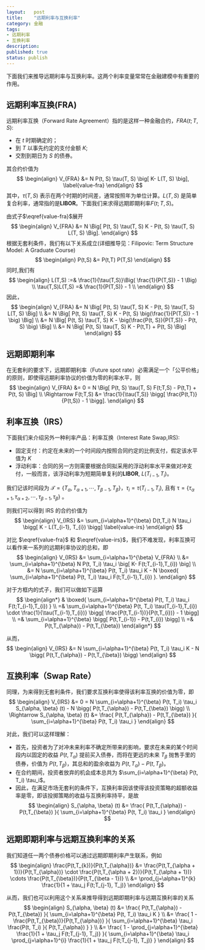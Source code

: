 ```yaml
---
layout:   post
title:    "远期利率与互换利率"
category: 金融 
tags:     
- 远期利率
- 互换利率
description: 
published: true
status: publish
---
```

 
下面我们来推导远期利率与互换利率。这两个利率变量常常在金融建模中有重要的作用。
 
## 远期利率互换(FRA)
 
远期利率互换（Forward Rate Agreement）指的是这样一种金融合约，$FRA(t; T, S)$:
 
- 在 $t$ 时期确定的；
- 到 $T$ 以事先约定的支付金额 $K$;
- 交割到期日为 $S$ 的债券。
 
其合约价值为
$$
\begin{align}
 V_{FRA} &= N P(t, S) \tau(T, S) \big[ K- L(T, S) \big], \label{value-fra}
\end{align}
$$
其中，$\tau(T,S)$ 表示在两个时期的时间差，通常按照年为单位计算。$L(T,S)$ 是简单复合利率，通常指的是**LIBOR**。下面我们来求得远期即期利率$F(t;T,S)$。
 
<!-- more -->
 
由式子$\eqref{value-fra}$展开
$$
\begin{align}
 V_{FRA} &= N \Big[ P(t, S) \tau(T, S)  K - P(t, S) \tau(T, S)  L(T, S) \Big].
\end{align}
$$
根据无套利条件，我们有以下关系成立(详细推导见：Filipovic: Term Structure Model: A Graduate Course)
$$
\begin{align}
 P(t,S) &= P(t,T) P(T,S)
\end{align}
$$
同时,我们有
$$
\begin{align}
 L(T,S) :=& \frac{1}{\tau(T,S)}\Big( \frac{1}{P(T,S)} - 1 \Big) \\
 \tau(T,S)L(T,S)  =& \frac{1}{P(T,S)} - 1 \\ 
\end{align}
$$
因此，
$$
\begin{align}
 V_{FRA} &= N \Big[ P(t, S) \tau(T, S)  K - P(t, S) \tau(T, S)  L(T, S) \Big] \\
   &= N \Big[ P(t, S) \tau(T, S)  K - P(t, S) \big(\frac{1}{P(T,S)} - 1 \big) \Big] \\
   &= N  \Big[ P(t, S) \tau(T, S)  K -   \big(\frac{P(t, S)}{P(T,S)} - P(t, S) \big) \Big]  \\
   &= N  \Big[ P(t, S) \tau(T, S)  K -   P(t,T)  + P(t, S)  \Big] 
\end{align}
$$
 
## 远期即期利率
 
在无套利的要求下，远期即期利率（Future spot rate）必需满足一个「公平价格」的原则，即使得远期利率协议的价值为零的利率水平，则
$$
\begin{align}
 V_{FRA} &= 0 = N  \Big[ P(t, S) \tau(T, S)  F(t;T,S) -   P(t,T)  + P(t, S)  \Big] \\
 \Rightarrow 
 F(t;T,S) &= \frac{1}{\tau(T,S)} \bigg[ \frac{P(t,T)}{P(t,S)} - 1 \bigg].
\end{align}
$$
 
## 利率互换（IRS）
 
下面我们来介绍另外一种利率产品：利率互换（Interest Rate Swap,IRS):
 
- 固定支付：约定在未来的一个时间段内按照合同约定的比例支付，假定该水平值为 $K$
- 浮动利率：合同的另一方则需要根据合同拟采用的浮动利率水平来做对冲支付，一般而言，该浮动利率为短期简单复利的**LIBOR**, $L(T_{i-1}, T_{i})$。
 
我们记该时间段为 $\mathcal{T} = \{ T_{\alpha}, T_{\alpha+1},\cdots,T_{\beta - 1}, T_{\beta}\}$，$\tau_{i} = \tau(T_{i-1}, T_{i}),$ 且有 $\mathcal{\tau} = \{ \tau_{\alpha + 1}, \tau_{\alpha+2},\cdots,\tau_{\beta - 1}, \tau_{\beta}\}$ 。
 
则我们可以得到 IRS 的合约价值为
$$
\begin{align}
 V_{IRS} &= \sum_{i=\alpha+1}^{\beta} D(t,T_i) N \tau_i \bigg[ K - L(T_{i-1}, T_{i}) \bigg] \label{value-irs}
\end{align}
$$
 
对比 $\eqref{value-fra}$ 和 $\eqref{value-irs}$，我们不难发现，利率互换可以看作来一系列的远期利率协议的总和，即
$$
\begin{align}
  V_{IRS} &= \sum_{i=\alpha+1}^{\beta} V_{FRA}  \\
  &= \sum_{i=\alpha+1}^{\beta} N P(t, T_i) \tau_i \big[ K- F(t;T_{i-1},T_{i}) \big] \\
  &= N \sum_{i=\alpha+1}^{\beta}  P(t, T_i) \tau_i  K - N \boxed{ \sum_{i=\alpha+1}^{\beta} P(t, T_i) \tau_i F(t;T_{i-1},T_{i}) }.
\end{align}
$$
 
对于方框内的式子，我们可以做如下运算
$$
\begin{align*}
& \boxed{ \sum_{i=\alpha+1}^{\beta}  P(t, T_i) \tau_i F(t;T_{i-1},T_{i})  }  \\
 =& \sum_{i=\alpha+1}^{\beta}  P(t, T_i) \tau(T_{i-1},T_{i}) \cdot \frac{1}{\tau(T_{i-1},T_{i})} \bigg[ \frac{P(t,T_{i-1})}{P(t,T_{i})} - 1 \bigg] \\
 =& \sum_{i=\alpha+1}^{\beta} \bigg[ P(t,T_{i-1}) - P(t,T_{i}) \bigg]  \\
 =&  P(t,T_{\alpha}) - P(t,T_{\beta})
\end{align*}
$$
 
从而，
$$
\begin{align}
 V_{IRS} &=  N \sum_{i=\alpha+1}^{\beta}  P(t, T_i) \tau_i  K - N \bigg( P(t,T_{\alpha}) - P(t,T_{\beta}) \bigg)
\end{align}
$$
 
## 互换利率（Swap Rate）
 
同理，为来得到无套利条件，我们要求互换利率使得该利率互换的价值为零，即
$$
\begin{align}
 V_{IRS} &= 0 = N \sum_{i=\alpha+1}^{\beta}  P(t, T_i) \tau_i   S_{\alpha, \beta} (t)  - N \bigg( P(t,T_{\alpha}) - P(t,T_{\beta}) \bigg) \\
 \Rightarrow 
 S_{\alpha, \beta} (t) &= \frac{ P(t,T_{\alpha}) - P(t,T_{\beta}) }{ \sum_{i=\alpha+1}^{\beta}  P(t, T_i) \tau_i }
 \end{align}
$$
 
对此，我们可以这样理解：
 
- 首先，投资者为了对冲未来利率不确定所带来的影响，要求在未来的某个时间段内以固定的收益 $P(t,T_{\alpha})$ 提前买入债券，而将在更远的未来 $T_{\beta}$ 抛售手里的债券，价值为 $P(t,T_{\beta})$，其总和的盈余收益为 $P(t,T_{\alpha}) - P(t,T_{\beta})$。
- 在合约期间，投资者放弃的机会成本总共为 $\sum_{i=\alpha+1}^{\beta}  P(t, T_i) \tau_i$。
- 因此，在满足市场无套利的条件下，互换利率因该使得该投资策略的超额收益率是零，即该投掷策略的收益与互换利率持平，是故
$$
\begin{align}
 S_{\alpha, \beta} (t) &= \frac{ P(t,T_{\alpha}) - P(t,T_{\beta}) }{ \sum_{i=\alpha+1}^{\beta}  P(t, T_i) \tau_i   }
 \end{align}
$$
 
## 远期即期利率与远期互换利率的关系
 
我们知道任一两个债券价格可以通过远期即期利率产生联系，例如
$$
\begin{align}
 \frac{P(t,T_{k})}{P(t,T_{\alpha})}
 &= \frac{P(t,T_{\alpha + 1})}{P(t,T_{\alpha})} \cdot \frac{P(t,T_{\alpha + 2})}{P(t,T_{\alpha + 1})} \cdots \frac{P(t,T_{\beta})}{P(t,T_{\beta - 1})}  \\
 &= \prod_{j=\alpha+1}^{k} \frac{1}{1 + \tau_j F(t;T_{j-1}, T_j)}
\end{align}
$$
 
从而，我们也可以利用这个关系来推导得到远期即期利率与远期互换利率的关系
$$
\begin{align}
 S_{\alpha, \beta} (t) &= \frac{ P(t,T_{\alpha}) - P(t,T_{\beta}) }{ \sum_{i=\alpha+1}^{\beta}  P(t, T_i) \tau_i  K } \\
 &= \frac{ 1 - \frac{P(t,T_{\beta})}{P(t,T_{\alpha})} }{ \sum_{i=\alpha+1}^{\beta} \tau_i \frac{P(t, T_i) }{ P(t,T_{\alpha}) } }  \\
 &= \frac{ 1 - \prod_{j=\alpha+1}^{\beta} \frac{1}{1 + \tau_j F(t;T_{j-1}, T_j)} }{ \sum_{i=\alpha+1}^{\beta} \tau_i \prod_{j=\alpha+1}^{i} \frac{1}{1 + \tau_j F(t;T_{j-1}, T_j)}  }  
 \end{align}
$$
 
 
 
 
 
